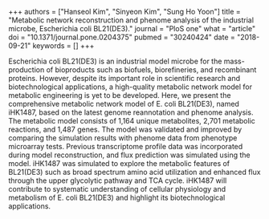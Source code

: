 +++
authors = ["Hanseol Kim", "Sinyeon Kim", "Sung Ho Yoon"]
title = "Metabolic network reconstruction and phenome analysis of the industrial microbe, Escherichia coli BL21(DE3)."
journal = "PloS one"
what = "article"
doi = "10.1371/journal.pone.0204375"
pubmed = "30240424"
date = "2018-09-21"
keywords = []
+++

Escherichia coli BL21(DE3) is an industrial model microbe for the mass-production of bioproducts such as biofuels, biorefineries, and recombinant proteins. However, despite its important role in scientific research and biotechnological applications, a high-quality metabolic network model for metabolic engineering is yet to be developed. Here, we present the comprehensive metabolic network model of E. coli BL21(DE3), named iHK1487, based on the latest genome reannotation and phenome analysis. The metabolic model consists of 1,164 unique metabolites, 2,701 metabolic reactions, and 1,487 genes. The model was validated and improved by comparing the simulation results with phenome data from phenotype microarray tests. Previous transcriptome profile data was incorporated during model reconstruction, and flux prediction was simulated using the model. iHK1487 was simulated to explore the metabolic features of BL21(DE3) such as broad spectrum amino acid utilization and enhanced flux through the upper glycolytic pathway and TCA cycle. iHK1487 will contribute to systematic understanding of cellular physiology and metabolism of E. coli BL21(DE3) and highlight its biotechnological applications.
